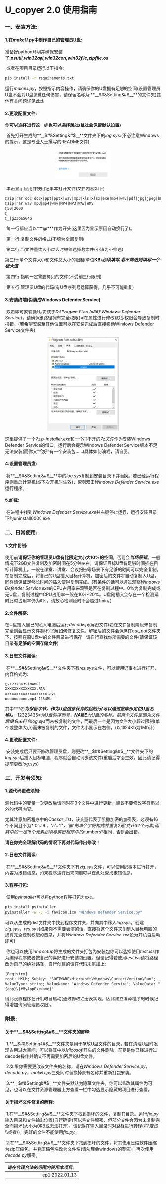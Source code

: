 # U_copyer 2.0 使用指南

### 一、安装方法:

#### 		1.在*makeU.py*中制作自己的管理员U盘:

​		准备好python环境并确保安装了:***psutil,win32api,win32con,win32file,zipfile,os***

​		或者在项目目录运行以下指令:

```bash
pip install -r requirements.txt
```

​		运行*makeU.py*，按照指示内容操作，请确保你的U盘拥有足够的空间(设置管理员U盘不会对U盘造成任何伤害，请保留名称为:**\_\_$#&Setting&#$\_\_**的文件夹)[其他有关问题详见此处](#mku)

#### 		2.更改配置文件:

​		**你可以选择进行这一步也可以选择跳过(跳过会保留默认设置)**

​		首先打开生成的**\_\_$#&Setting&#$\_\_**文件夹下的*log.sys*:(不必注意Windows的提示，这是专业人士撰写的README文件)

<center><img src="img/warn.png" width="180" height="100" /></center>

​		单击显示应用并使用记事本打开文件(文件内容如下)

```
@zip|rar|doc|docx|ppt|pptx|wav|mp3|xls|xlsx|exe|mp4|wmv|pdf|jpg|jpeg|bmp|png|txt|PNG|JPG|JPEG|BMP|PDF|MP4|MP3|WAV|WMV
@zip|rar|wav|mp3|mp4|wmv|MP4|MP3|WAV|WMV
@50|2000
@
@_|gZ3o&SG4G
```

​		每一行都应当以***@***作为开头(这里因为显示原因自动换行了)。

​		第一行:复制文件的格式(不填为全部复制)

​		第二行:当文件量或大小过大时被筛选掉的文件(不填为不筛选)

​		第三行:单个文件大小和文件总大小的限制(单位**KB**)***必须填写,若不筛选则填写一个极大值***

​		第四行:指明一定需要拷贝的文件(不受前三行限制)

​		第五行:管理员U盘的代码(有U盘序列号运算获得，几乎不可能重复)

#### 	3.安装终端(伪装成**Windows Defender Service**)

​		双击即可安装(默认安装于*D:\Progam Files (x86)\Windows Defender Service*)，请确保该路径拥有完全权限(可在属性进行修改)缺少权限会导致复制时报错。(若希望安装至其他位置可以在安装完成后直接移动Windows Defender Service文件夹)

<center><img src="img/type.png" width="230" height="300" /></center>

​		这里提供了一个*7zip-installer.exe*和一个打不开的*7z文件*作为安装Windows Defender Service的借口，运行后会提示Windows Defender Service版本不足无法安装(而你又”恰好“有一个安装包……)具体如何演戏，请自便。

#### 	4.设置管理员盘:

​		将**\_\_$#&Setting&#$\_\_**中的*log.sys*复制到安装目录下并替换。若已经运行程序则重启计算机(或下次开机时生效)，否则双击*Windows Defender Service.exe*运行程序。

#### 	5.卸载:

​		在进程中找到*Windows Defender Service.exe*并右键停止运行，运行安装目录下的uninstall0000.exe

### 二、日常使用:

#### 	1.文件复制:

​		使用前**请保证你的管理员U盘有比限定大小大10%的空间**，否则会***当场报错***。一般情况下2GB文件复制及加密时间在5分钟左右，请保证目标U盘有足够时间插在目标计算机上。一般在课堂、讲堂、会议报告等场景下有足够的时间可以完全复制。在复制完成后，将自己的U盘插入目标计算机，加密后的文件将自动复制入U盘，同样请保证足够长时间的插入使得复制完成。(有条件的话可以通过观察*Windows Defender Service.exe*的CPU占用率来观察是否在复制过程中。0%为复制完成或无U盘，复制过程中CPU占用率一般在10%~20%。U盘刚插入会存在一个检测延时此时占用率仍为0%，请放心检测延时不会超过1min。)

#### 	2.文件解密:

​		在U盘插入自己的私人电脑后运行*decode.py*解密文件(若在文件复制阶段未复制完全则会显示文件损坏)[了解如何修复文件](#bdf)。解密后的文件会保存在*out_put*文件夹下，按照在原U盘中的文件目录进行保存，请自行查找你所需要的文件(请保证该目录**有足够的空间存储文件**)

#### 	3.日志文件阅读:

​		在**\_\_$#&Setting&#$\_\_**文件夹下有*res.sys*文件，可以使用记事本进行打开，内容格式为:

```
@-12323435(NAME)
XXXXXXXXXXXXXX.RAR
xxxxxxxxxxxxxxxxxxx.avi
oooooooooo.mp4 1234Mb
```

​		其中***@***为保留字节，作为U盘信息保存的起始行(可以通过搜索@定位U盘名称)。***-12323435***为U盘的序列号，***NAME***为U盘的名称。前两个文件是因为文件后缀名未符合*log.sys*而未被复制的文件，而最后一个是因为文件大小超过限制(单个或整体大小)而未被复制的文件，文件大小显示在右侧。(以1024Kb为1Mb计)

#### 	4.更改配置文件:

​		安装完成后只要不修改管理员盘，则更改**\_\_$#&Setting&#$\_\_**文件夹下的*log.sys*后插入目标电脑，程序就会自动同步该文件(重启后才会生效，因此请记得提前更改*log.sys*)

### 三、开发者须知:

#### 	1.源代码更改须知:

​		源代码中的变量一次更改后请同时在3个文件中进行更新，建议不要修改字符串以外的代码内容。

​		尤其注意加密程序中的*Caesar_list*，该变量代表了凯撒加密的加密表，必须有16个不同且不为*'0'~'9'*，*'a'~'f'*，*'@'*的单个字符构成并重复2遍(共计32个元素)而其中的一足16个元素必须与解密程序中的*numbers*相同，否则会出错。

​		**__请在你完全理解代码的情况下再对代码作出修改！__**

#### 	2.日志文件阅读:

​		在**\_\_$#&Setting&#$\_\_**文件夹下有*zig.sys*文件，可以使用记事本进行打开，内容为报错信息。如果程序运行出现问题可以在此处查找报错信息。

#### 	3.程序打包:

​		使用*pyinstaller*可以将python程序打包为exe。

```bash
pip install pyinstaller
pyinstaller -w -D -i favicon.ico "Windows Defender Service.py"
```

​		可以从生成的dist文件夹中找到程序文件夹，并向其中移入*log.sys*，创建*zig.sys*，*res.sys*(如果你不需要表演的话，直接将这个文件夹复制入目标电脑的拥有完全控制权限的目录，并将*Windows Defender Service.exe*设为开机自启动即可)

​		你也可以使用*inno setup*将生成的文件夹打包为安装包你可以选择使用*test.iss*作为编译程序或者按自己的喜好进行安装包设置。但请记得若使用*test.iss*请将路径改为自己的绝对路径，自行创建的请在代码末尾加上:

```
[Registry]
root: HKLM; Subkey: "SOFTWARE\Microsoft\Windows\CurrentVersion\Run"; ValueType: string; ValueName: "Windows Defender Service"; ValueData: "{app}\{#MyAppExeName}" 
```

​		借此设置程序在开机时自启动(通过修改注册表实现，因此建立编译程序的时候记得增加询问管理员权限)。

### 附录:

#### 		<span id = "mku">关于**\_\_$#&Setting&#$\_\_**文件夹的解释</span>:

​		1.**\_\_$#&Setting&#$\_\_**文件夹是用于存放U盘文件的目录，若在清理U盘时发现占用过大空间，可以将其中以*Micosoft*开头的文件删除，前提是你已经进行过decode操作并确认不再需要加密后的U盘文件。

​		2.如果你需要更改该文件夹的名称，请在*Windows Defender Service.py*，*decode.py*，*makeU.py*三处同时替换掉原有名称并重新打包安装。

​		3.**\_\_$#&Setting&#$\_\_**文件夹默认为隐藏文件夹，你可以修改其属性为可见，也可以在文件资源管理器上方查看一栏中勾选显示隐藏的项目进行查看。

#### 	<span id = "bdf">关于损坏文件修复的解释</span>:

​		1.在**\_\_$#&Setting&#$\_\_**文件夹下找到损坏的文件，复制其目录。运行*fix.py*输入目录和文件输出位置(自行确定)可以将文件解密，但部分文件会因为未复制完全而损坏(大小为0KB或无法打开)。请记得在输入目录时对路径进行转译(将\变成\\\或者/)，完好的文件不能使用*fix.py*。

​		2.在**\_\_$#&Setting&#$\_\_**文件夹下找到损坏的文件，将其使用压缩软件压缩为zip压缩包，并将压缩包名改为文件名(请勿理会windows的警告)，再次使用*decode.py*解密。



| ***请在合理合法的范围内使用本项目。*** |
| -------------------------------------: |
|                         ep1:2022.01.13 |


